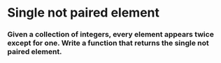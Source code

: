 # Single not paired element
### Given a collection of integers, every element appears twice except for one. Write a function that returns the single not paired element.
